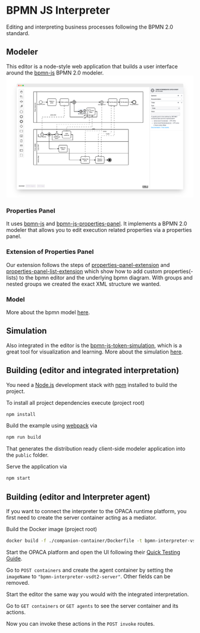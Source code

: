 # BPMN JS Interpreter
Editing and interpreting business processes following the BPMN 2.0 standard.  

## Modeler
This editor is a node-style web application that builds a user interface around the [bpmn-js](https://github.com/bpmn-io/bpmn-js) BPMN 2.0 modeler.
![demo application screenshot](./docs/screenshot.png "Screenshot of the modeler + properties panel example")

### Properties Panel
It uses [bpmn-js](https://github.com/bpmn-io/bpmn-js) and [bpmn-js-properties-panel](https://github.com/bpmn-io/bpmn-js-properties-panel). It implements a BPMN 2.0 modeler that allows you to edit execution related properties via a properties panel.

### Extension of Properties Panel
Our extension follows the steps of [properties-panel-extension](https://github.com/bpmn-io/bpmn-js-examples/tree/main/properties-panel-extension) and [properties-panel-list-extension](https://github.com/bpmn-io/bpmn-js-examples/tree/main/properties-panel-list-extension) which show how to add custom properties(-lists) to the bpmn editor and the underlying bpmn diagram. With groups and nested groups we created the exact XML structure we wanted.

### Model
More about the bpmn model [here](./docs/model.md).

## Simulation
Also integrated in the editor is the [bpmn-js-token-simulation](https://github.com/bpmn-io/bpmn-js-token-simulation/tree/main), which is a great tool for visualization and learning. More about the simulation [here](./docs/simulation.md).

## Building (editor and integrated interpretation)
You need a [Node.js](http://nodejs.org) development stack with [npm](https://npmjs.org) installed to build the project.

To install all project dependencies execute (project root)

```sh
npm install
```

Build the example using [webpack](https://webpack.js.org/) via

```sh
npm run build
```

That generates the distribution ready client-side modeler application into the `public` folder.

Serve the application via

```sh
npm start
```

## Building (editor and Interpreter agent)
If you want to connect the interpreter to the OPACA runtime platform, you first need to create the server container acting as a mediator.

Build the Docker image (project root)

```sh
docker build -f ./companion-container/Dockerfile -t bpmn-interpreter-vsdt2-server .
```

Start the OPACA platform and open the UI following their [Quick Testing Guide](https://gitlab.dai-labor.de/jiacpp/prototype#getting-started-quick-testing-guide).

Go to `POST containers` and create the agent container by setting the `imageName` to `"bpmn-interpreter-vsdt2-server"`. Other fields can be removed.

Start the editor the same way you would with the integrated interpretation.

Go to `GET containers` or `GET agents` to see the server container and its actions.

Now you can invoke these actions in the `POST invoke` routes.

